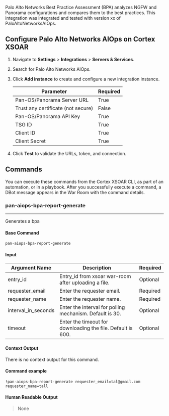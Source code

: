 Palo Alto Networks Best Practice Assessment (BPA) analyzes NGFW and Panorama configurations and compares them to the best practices.
This integration was integrated and tested with version xx of PaloAltoNetworksAIOps.

## Configure Palo Alto Networks AIOps on Cortex XSOAR

1. Navigate to **Settings** > **Integrations** > **Servers & Services**.
2. Search for Palo Alto Networks AIOps.
3. Click **Add instance** to create and configure a new integration instance.

    | **Parameter** | **Required** |
    | --- | --- |
    | Pan-OS/Panorama Server URL | True |
    | Trust any certificate (not secure) | False |
    | Pan-OS/Panorama API Key | True |
    | TSG ID | True |
    | Client ID | True |
    | Client Secret | True |

4. Click **Test** to validate the URLs, token, and connection.

## Commands

You can execute these commands from the Cortex XSOAR CLI, as part of an automation, or in a playbook.
After you successfully execute a command, a DBot message appears in the War Room with the command details.

### pan-aiops-bpa-report-generate

***
Generates a bpa

#### Base Command

`pan-aiops-bpa-report-generate`

#### Input

| **Argument Name** | **Description** | **Required** |
| --- | --- | --- |
| entry_id | Entry_id from xsoar war-room after uploading a file. | Optional | 
| requester_email | Enter the requester email. | Required | 
| requester_name | Enter the requester name. | Required | 
| interval_in_seconds | Enter the interval for polling mechanism. Default is 30. | Optional | 
| timeout | Enter the timeout for downloading the file. Default is 600. | Optional | 

#### Context Output

There is no context output for this command.
#### Command example
```!pan-aiops-bpa-report-generate requester_email=tal@gmail.com requester_name=tall```
#### Human Readable Output

>None

